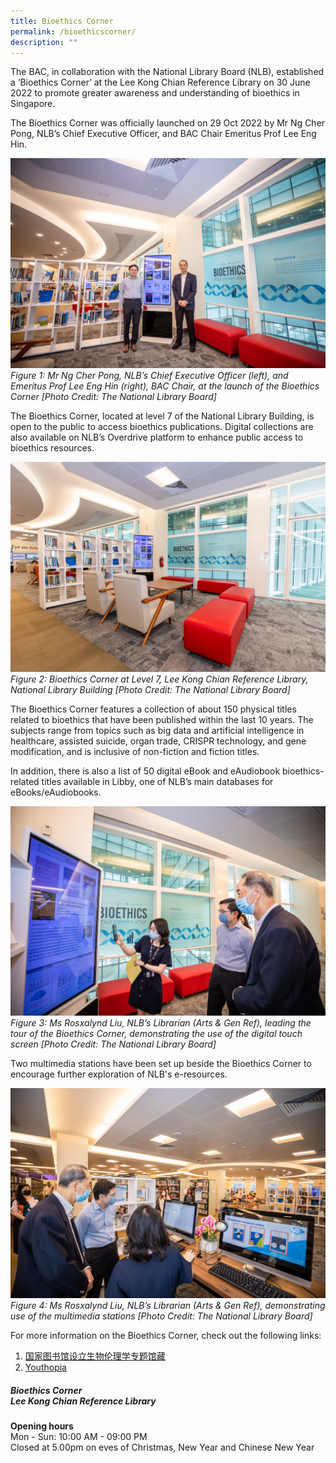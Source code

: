 ```yaml
---
title: Bioethics Corner
permalink: /bioethicscorner/
description: ""
---
```

The BAC, in collaboration with the National Library Board (NLB), established a ‘Bioethics Corner’ at the Lee Kong Chian Reference Library on 30 June 2022 to promote greater awareness and understanding of bioethics in Singapore.

The Bioethics Corner was officially launched on 29 Oct 2022 by Mr Ng Cher Pong, NLB’s Chief Executive Officer, and BAC Chair Emeritus Prof Lee Eng Hin. 

![](/images/NLB%20Bioethics%20Corner/_P8A1067.jpg)
*Figure 1: Mr Ng Cher Pong, NLB’s Chief Executive Officer (left), and Emeritus Prof Lee Eng Hin (right), BAC Chair, at the launch of the Bioethics Corner [Photo Credit: The National Library Board]*

The Bioethics Corner, located at level 7 of the National Library Building, is open to the public to access bioethics publications. Digital collections are also available on NLB’s Overdrive platform to enhance public access to bioethics resources.

![](/images/NLB%20Bioethics%20Corner/_P8A1015.jpg)
*Figure 2: Bioethics Corner at Level 7, Lee Kong Chian Reference Library, National Library Building [Photo Credit: The National Library Board]* 

The Bioethics Corner features a collection of about 150 physical titles related to bioethics that have been published within the last 10 years. The subjects range from topics such as big data and artificial intelligence in healthcare, assisted suicide, organ trade, CRISPR technology, and gene modification, and is inclusive of non-fiction and fiction titles. 

In addition, there is also a list of 50 digital eBook and eAudiobook bioethics-related titles available in Libby, one of NLB’s main databases for eBooks/eAudiobooks.

![](/images/NLB%20Bioethics%20Corner/_P8A1050.jpg)
*Figure 3: Ms Rosxalynd Liu, NLB’s Librarian (Arts & Gen Ref), leading the tour of the Bioethics Corner, demonstrating the use of the digital touch screen
[Photo Credit: The National Library Board]*

Two multimedia stations have been set up beside the Bioethics Corner to encourage further exploration of NLB's e-resources. 

![](/images/NLB%20Bioethics%20Corner/_P8A1062.jpg)
*Figure 4: Ms Rosxalynd Liu, NLB’s Librarian (Arts & Gen Ref), demonstrating use of the multimedia stations
[Photo Credit: The National Library Board]*

For more information on the Bioethics Corner, check out the following links:<br>
1. [国家图书馆设立生物伦理学专题馆藏](https://www.8world.com/singapore/nlb-partnering-with-bioethics-advisory-committee-bring-resources-on-bioethics-1958496)<br>
2. [Youthopia](https://youthopia.sg/read/nlb-launches-bioethics-corner-at-lee-kong-chian-reference-library-with-over-160-books/)<br>


##### Bioethics Corner<br>Lee Kong Chian Reference Library

**Opening hours<br>**
Mon - Sun: 10:00 AM - 09:00 PM<br>
Closed at 5.00pm on eves of Christmas, New Year and Chinese New Year